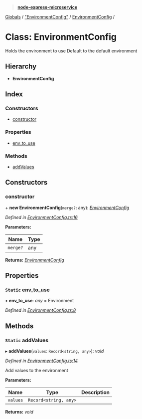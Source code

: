 > **[node-express-microservice](../README.md)**

[Globals](../globals.md) / ["EnvironmentConfig"](../modules/_environmentconfig_.md) / [EnvironmentConfig](_environmentconfig_.environmentconfig.md) /

# Class: EnvironmentConfig

Holds the environment to use
Default to the default environment

## Hierarchy

* **EnvironmentConfig**

## Index

### Constructors

* [constructor](_environmentconfig_.environmentconfig.md#constructor)

### Properties

* [env_to_use](_environmentconfig_.environmentconfig.md#static-env_to_use)

### Methods

* [addValues](_environmentconfig_.environmentconfig.md#static-addvalues)

## Constructors

###  constructor

\+ **new EnvironmentConfig**(`merge?`: any): *[EnvironmentConfig](_environmentconfig_.environmentconfig.md)*

*Defined in [EnvironmentConfig.ts:16](https://github.com/lukebellamy053/express-microservice/blob/3c4f8e9/src/EnvironmentConfig.ts#L16)*

**Parameters:**

Name | Type |
------ | ------ |
`merge?` | any |

**Returns:** *[EnvironmentConfig](_environmentconfig_.environmentconfig.md)*

## Properties

### `Static` env_to_use

▪ **env_to_use**: *any* =  Environment

*Defined in [EnvironmentConfig.ts:8](https://github.com/lukebellamy053/express-microservice/blob/3c4f8e9/src/EnvironmentConfig.ts#L8)*

## Methods

### `Static` addValues

▸ **addValues**(`values`: `Record<string, any>`): *void*

*Defined in [EnvironmentConfig.ts:14](https://github.com/lukebellamy053/express-microservice/blob/3c4f8e9/src/EnvironmentConfig.ts#L14)*

Add values to the environment

**Parameters:**

Name | Type | Description |
------ | ------ | ------ |
`values` | `Record<string, any>` |   |

**Returns:** *void*